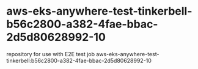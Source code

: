 # aws-eks-anywhere-test-tinkerbell-b56c2800-a382-4fae-bbac-2d5d80628992-10
repository for use with E2E test job aws-eks-anywhere-test-tinkerbell:b56c2800-a382-4fae-bbac-2d5d80628992-10
